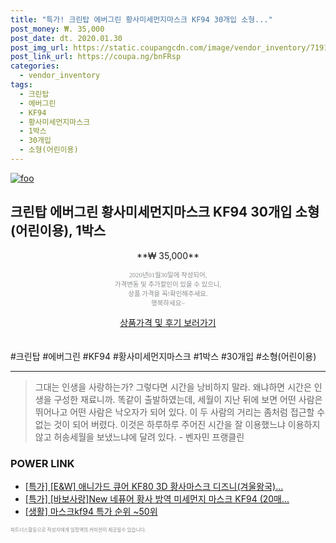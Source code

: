 ```yaml
--- 
title: "특가! 크린탑 에버그린 황사미세먼지마스크 KF94 30개입 소형..." 
post_money: ₩. 35,000 
post_date: dt. 2020.01.30 
post_img_url: https://static.coupangcdn.com/image/vendor_inventory/7191/bd26df30bfa795e47125dac5c2709999c552e67803e9b0fe76e8dc0d094f.jpg 
post_link_url: https://coupa.ng/bnFRsp 
categories: 
  - vendor_inventory 
tags: 
  - 크린탑 
  - 에버그린 
  - KF94 
  - 황사미세먼지마스크 
  - 1박스 
  - 30개입 
  - 소형(어린이용) 
--- 
```

[![foo](https://static.coupangcdn.com/image/vendor_inventory/7191/bd26df30bfa795e47125dac5c2709999c552e67803e9b0fe76e8dc0d094f.jpg)](https://coupa.ng/bnFRsp) 

## 크린탑 에버그린 황사미세먼지마스크 KF94 30개입 소형(어린이용), 1박스 
<p style="text-align: center;">**₩ 35,000**</p> 
<p style="text-align: center;"><span style="color: #898c8f; font-family: Georgia,Times,serif; font-size: 0.75em;">2020년01월30일에 작성되어, <br>가격변동 및 추가할인이 있을 수 있으니,<br> 상품 가격을 꼭!확인해주세요.<br>행복하세요~</span> 
</p>	 
<div markdown="0" style="text-align: center;"><a href="https://coupa.ng/bnFRsp" class="btn btn--success">상품가격 및 후기 보러가기</a></div> 
<br><br> 
  #크린탑 #에버그린 #KF94 #황사미세먼지마스크 #1박스 #30개입 #소형(어린이용) 
<hr> 

> 그대는 인생을 사랑하는가? 그렇다면 시간을 낭비하지 말라. 왜냐하면 시간은 인생을 구성한 재료니까. 똑같이 출발하였는데, 세월이 지난 뒤에 보면 어떤 사람은 뛰어나고 어떤 사람은 낙오자가 되어 있다. 이 두 사람의 거리는 좀처럼 접근할 수 없는 것이 되어 버렸다. 이것은 하루하루 주어진 시간을 잘 이용했느냐 이용하지 않고 허송세월을 보냈느냐에 달려 있다. - 벤자민 프랭클린 


### POWER LINK

* <a href="https://blog.naver.com/sakai111/221789181196" target="_blank">[특가] [E&W] 애니가드 큐어 KF80 3D 황사마스크 디즈니(겨울왕국)...</a>
* <a href="https://blog.naver.com/an0733/221787922028" target="_blank">[특가] [바보사랑]New 네퓨어 황사 방역 미세먼지 마스크 KF94 (20매...</a>
* <a href="https://blog.naver.com/sakai111/221783473125" target="_blank"> [생활] 마스크kf94 특가 순위 ~50위</a>

<span style="color: #898c8f; font-family: Georgia,Times,serif; font-size: 0.55em;">파트너스활동으로 작성자에게 일정액의 커미션이 제공될수 있습니다.</span> 

